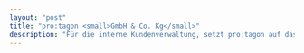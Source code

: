 ```yaml
---
layout: "post"
title: "pro:tagon <small>GmbH & Co. Kg</small>"
description: "Für die interne Kundenverwaltung, setzt pro:tagon auf das entwickelte System von xolf"
---
```

